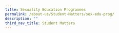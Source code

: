```yaml
---
title: Sexuality Education Programmes
permalink: /about-us/Student-Matters/sex-edu-prog/
description: ""
third_nav_title: Student Matters
---
```


